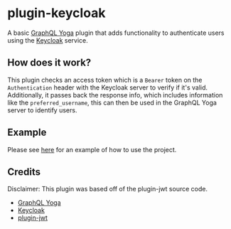 # plugin-keycloak
A basic [GraphQL Yoga](https://github.com/dotansimha/graphql-yoga) plugin that adds functionality to authenticate users using the [Keycloak](https://www.keycloak.org/) service.

## How does it work?

This plugin checks an access token which is a `Bearer` token on the `Authentication` header with the Keycloak server to verify if it's valid. Additionally, it passes back the response info, which includes information like the `preferred_username`, this can then be used in the GraphQL Yoga server to identify users.

## Example

Please see [here](https://github.com/Nexirift/plugin-keycloak-example) for an example of how to use the project.

## Credits

Disclaimer: This plugin was based off of the plugin-jwt source code.

- [GraphQL Yoga](https://github.com/dotansimha/graphql-yoga)
- [Keycloak](https://www.keycloak.org/)
- [plugin-jwt](https://github.com/dotansimha/graphql-yoga/tree/main/packages/plugins/jwt)
